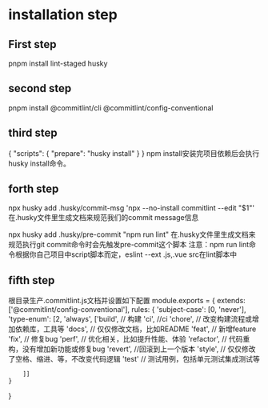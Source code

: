 # installation step

## First step
pnpm install lint-staged husky

## second step
pnpm install @commitlint/cli @commitlint/config-conventional

## third step
{
  "scripts": {
      "prepare": "husky install"
  }
}
npm install安装完项目依赖后会执行 husky install命令。

## forth step
npx husky add .husky/commit-msg 'npx --no-install commitlint --edit "$1"' 
在.husky文件里生成文档来规范我们的commit message信息

npx husky add .husky/pre-commit "npm run lint"
在.husky文件里生成文档来规范执行git commit命令时会先触发pre-commit这个脚本
注意：​​npm run lint​​​ 命令根据你自己项目中script脚本而定，​​eslint --ext .js,.vue src​​在lint脚本中

## fifth step
根目录生产.commitlint.js文档并设置如下配置
module.exports = {
    extends: ['@commitlint/config-conventional'],
    rules: {
        'subject-case': [0, 'never'],
        'type-enum': [2, 'always', ['build', // 构建
            'ci', //ci
            'chore', // 改变构建流程或增加依赖库，工具等
            'docs', // 仅仅修改文档，比如README
            'feat', // 新增feature
            'fix', // 修复bug
            'perf', // 优化相关，比如提升性能、体验
            'refactor', // 代码重构，没有增加新功能或修复bug
            'revert', //回滚到上一个版本
            'style', // 仅仅修改了空格、缩进、等，不改变代码逻辑
            'test' // 测试用例，包括单元测试集成测试等

        ]]
    }
}
